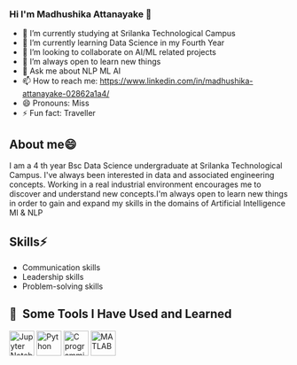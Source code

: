 ### Hi I'm Madhushika Attanayake 👋


- 🔭 I’m currently studying at Srilanka Technological Campus
- 🌱 I’m currently learning Data Science in my Fourth Year
- 👯 I’m looking to collaborate on AI/ML related projects
- 🤔 I’m always open to learn new things
- 💬 Ask me about NLP ML  AI
- 📫 How to reach me: https://www.linkedin.com/in/madhushika-attanayake-02862a1a4/
- 😄 Pronouns: Miss
- ⚡ Fun fact: Traveller

## About me😄

I am a 4 th year Bsc Data Science undergraduate at Srilanka Technological Campus. I've always been interested in data and associated engineering concepts. Working in a real industrial environment encourages me to discover and understand new concepts.I'm always open to learn new things in order to gain and expand my skills in the domains of Artificial Intelligence Ml & NLP

## Skills⚡

- Communication skills
- Leadership skills
- Problem-solving skills

<h2> 🚀 &nbsp;Some Tools I Have Used and Learned</h2>
<p align="left">
<img src="https://cdn.jsdelivr.net/gh/devicons/devicon/icons/jupyter/jupyter-original.svg" alt="Jupyter Notebook" width="45" height="45"/>
<img src="https://cdn.jsdelivr.net/gh/devicons/devicon/icons/python/python-original.svg" alt="Python" width="45" height="45"/>
<img src="https://cdn.jsdelivr.net/gh/devicons/devicon/icons/c/c-original.svg" alt="C programming language" width="45" height="45"/>
<img src="https://cdn.jsdelivr.net/gh/devicons/devicon/icons/matlab/matlab-original.svg" alt="MATLAB" width="45" height="45"/>
</p>

